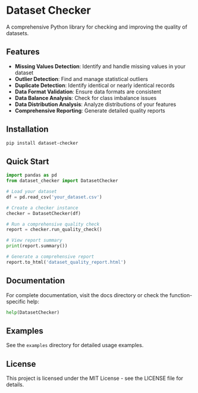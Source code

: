 # Dataset Checker

A comprehensive Python library for checking and improving the quality of datasets.

## Features

- **Missing Values Detection**: Identify and handle missing values in your dataset
- **Outlier Detection**: Find and manage statistical outliers
- **Duplicate Detection**: Identify identical or nearly identical records
- **Data Format Validation**: Ensure data formats are consistent
- **Data Balance Analysis**: Check for class imbalance issues
- **Data Distribution Analysis**: Analyze distributions of your features
- **Comprehensive Reporting**: Generate detailed quality reports

## Installation

```bash
pip install dataset-checker
```

## Quick Start

```python
import pandas as pd
from dataset_checker import DatasetChecker

# Load your dataset
df = pd.read_csv('your_dataset.csv')

# Create a checker instance
checker = DatasetChecker(df)

# Run a comprehensive quality check
report = checker.run_quality_check()

# View report summary
print(report.summary())

# Generate a comprehensive report
report.to_html('dataset_quality_report.html')
```

## Documentation

For complete documentation, visit the docs directory or check the function-specific help:

```python
help(DatasetChecker)
```

## Examples

See the `examples` directory for detailed usage examples.

## License

This project is licensed under the MIT License - see the LICENSE file for details.